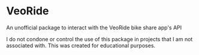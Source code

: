 # VeoRide
An unofficial package to interact with the VeoRide bike share app's API


I do not condone or control the use of this package in projects that I am not associated with. This was created for educational purposes.
